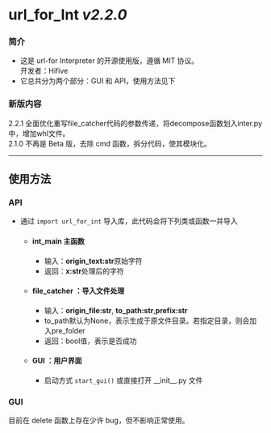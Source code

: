 # url_for_Int *v2.2.0*

### 简介
- 这是 url-for Interpreter 的开源使用版，遵循 MIT 协议。<br>
开发者：Hifive
- 它总共分为两个部分：GUI 和 API，使用方法见下
### 新版内容
2.2.1 全面优化重写file_catcher代码的参数传递，将decompose函数划入inter.py中，增加whl文件。<br>
2.1.0 不再是 Beta 版，去除 cmd 函数，拆分代码，使其模块化。

---

## 使用方法
### API
- 通过 `import url_for_int` 导入库，此代码会将下列类或函数一并导入
  - #### int_main 主函数
    - 输入：**origin_text:str**原始字符
    - 返回：**x:str**处理后的字符
  - #### file_catcher ：导入文件处理
    - 输入：**origin_file:str**, **to_path:str**,**prefix:str**
    - to_path默认为None，表示生成于原文件目录。若指定目录，则会加入pre_folder
    - 返回：bool值，表示是否成功
  - #### GUI ：用户界面
    - 启动方式 `start_gui()` 或直接打开 \_\_init__.py 文件

### GUI
目前在 delete 函数上存在少许 bug，但不影响正常使用。
